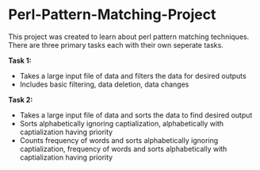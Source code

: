 # Perl-Pattern-Matching-Project
This project was created to learn about perl pattern matching techniques.  There are three primary tasks each with their own seperate tasks.

**Task 1:**
  - Takes a large input file of data and filters the data for desired outputs
  - Includes basic filtering, data deletion, data changes
  
**Task 2:**
  - Takes a large input file of data and sorts the data to find desired output
  - Sorts alphabetically ignoring captialization, alphabetically with captialization having priority
  - Counts frequency of words and sorts alphabetically ignoring captialization, frequency of words and sorts alphabetically with captialization having priority
  
